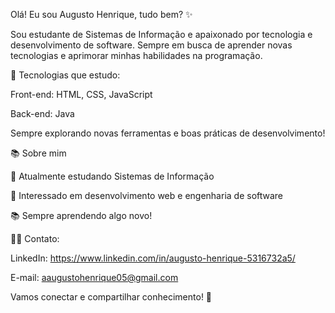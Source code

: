 Olá! Eu sou Augusto Henrique, tudo bem? ✨

Sou estudante de Sistemas de Informação e apaixonado por tecnologia e desenvolvimento de software. Sempre em busca de aprender novas tecnologias e aprimorar minhas habilidades na programação.

🌟 Tecnologias que estudo:

Front-end: HTML, CSS, JavaScript

Back-end: Java

Sempre explorando novas ferramentas e boas práticas de desenvolvimento!

📚 Sobre mim

🔮 Atualmente estudando Sistemas de Informação

📝 Interessado em desenvolvimento web e engenharia de software

📚 Sempre aprendendo algo novo!

👨‍💻 Contato:

LinkedIn: https://www.linkedin.com/in/augusto-henrique-5316732a5/

E-mail: aaugustohenrique05@gmail.com

Vamos conectar e compartilhar conhecimento! 🚀

<!--
**AugustoHenriqueErc/AugustoHenriqueErc** is a ✨ _special_ ✨ repository because its `README.md` (this file) appears on your GitHub profile.

Here are some ideas to get you started:

- 🔭 I’m currently working on ...
- 🌱 I’m currently learning ...
- 👯 I’m looking to collaborate on ...
- 🤔 I’m looking for help with ...
- 💬 Ask me about ...
- 📫 How to reach me: ...
- 😄 Pronouns: ...
- ⚡ Fun fact: ...
-->
